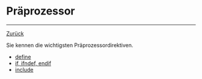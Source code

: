 # Präprozessor
---
[Zurück](../README.md)

Sie kennen die wichtigsten Präprozessordirektiven.

* [define](10-01-preprocessor.md)
* [if, ifndef, endif](10-02-preprocessor.md)
* [include](10-03-preprocessor.md)
